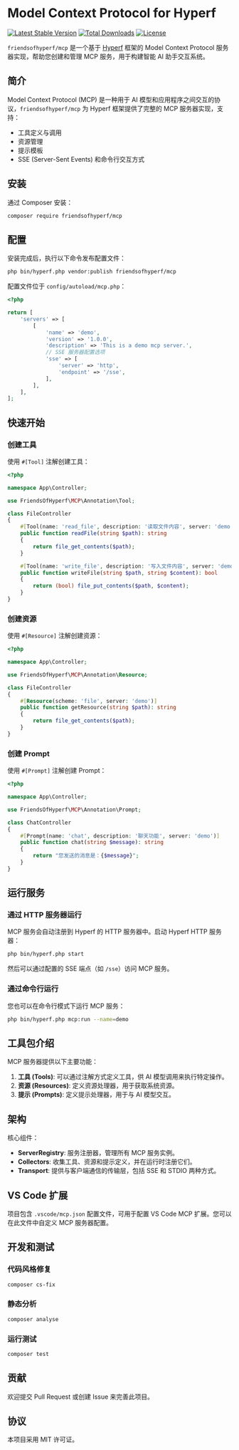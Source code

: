 # Model Context Protocol for Hyperf

[![Latest Stable Version](https://poser.pugx.org/friendsofhyperf/mcp/v/stable.svg)](https://packagist.org/packages/friendsofhyperf/mcp)
[![Total Downloads](https://poser.pugx.org/friendsofhyperf/mcp/downloads.svg)](https://packagist.org/packages/friendsofhyperf/mcp)
[![License](https://poser.pugx.org/friendsofhyperf/mcp/license.svg)](https://packagist.org/packages/friendsofhyperf/mcp)

`friendsofhyperf/mcp` 是一个基于 [Hyperf](https://hyperf.io) 框架的 Model Context Protocol 服务器实现，帮助您创建和管理 MCP 服务，用于构建智能 AI 助手交互系统。

## 简介

Model Context Protocol (MCP) 是一种用于 AI 模型和应用程序之间交互的协议，`friendsofhyperf/mcp` 为 Hyperf 框架提供了完整的 MCP 服务器实现，支持：

- 工具定义与调用
- 资源管理
- 提示模板
- SSE (Server-Sent Events) 和命令行交互方式

## 安装

通过 Composer 安装：

```bash
composer require friendsofhyperf/mcp
```

## 配置

安装完成后，执行以下命令发布配置文件：

```bash
php bin/hyperf.php vendor:publish friendsofhyperf/mcp
```

配置文件位于 `config/autoload/mcp.php`：

```php
<?php

return [
    'servers' => [
        [
            'name' => 'demo',
            'version' => '1.0.0',
            'description' => 'This is a demo mcp server.',
            // SSE 服务器配置选项
            'sse' => [
                'server' => 'http',
                'endpoint' => '/sse',
            ],
        ],
    ],
];
```

## 快速开始

### 创建工具

使用 `#[Tool]` 注解创建工具：

```php
<?php

namespace App\Controller;

use FriendsOfHyperf\MCP\Annotation\Tool;

class FileController
{
    #[Tool(name: 'read_file', description: '读取文件内容', server: 'demo')]
    public function readFile(string $path): string
    {
        return file_get_contents($path);
    }

    #[Tool(name: 'write_file', description: '写入文件内容', server: 'demo')]
    public function writeFile(string $path, string $content): bool
    {
        return (bool) file_put_contents($path, $content);
    }
}
```

### 创建资源

使用 `#[Resource]` 注解创建资源：

```php
<?php

namespace App\Controller;

use FriendsOfHyperf\MCP\Annotation\Resource;

class FileController
{
    #[Resource(scheme: 'file', server: 'demo')]
    public function getResource(string $path): string
    {
        return file_get_contents($path);
    }
}
```

### 创建 Prompt

使用 `#[Prompt]` 注解创建 Prompt：

```php
<?php

namespace App\Controller;

use FriendsOfHyperf\MCP\Annotation\Prompt;

class ChatController
{
    #[Prompt(name: 'chat', description: '聊天功能', server: 'demo')]
    public function chat(string $message): string
    {
        return "您发送的消息是：{$message}";
    }
}
```

## 运行服务

### 通过 HTTP 服务器运行

MCP 服务会自动注册到 Hyperf 的 HTTP 服务器中。启动 Hyperf HTTP 服务器：

```bash
php bin/hyperf.php start
```

然后可以通过配置的 SSE 端点（如 `/sse`）访问 MCP 服务。

### 通过命令行运行

您也可以在命令行模式下运行 MCP 服务：

```bash
php bin/hyperf.php mcp:run --name=demo
```

## 工具包介绍

MCP 服务器提供以下主要功能：

1. **工具 (Tools)**: 可以通过注解方式定义工具，供 AI 模型调用来执行特定操作。
2. **资源 (Resources)**: 定义资源处理器，用于获取系统资源。
3. **提示 (Prompts)**: 定义提示处理器，用于与 AI 模型交互。

## 架构

核心组件：

- **ServerRegistry**: 服务注册器，管理所有 MCP 服务实例。
- **Collectors**: 收集工具、资源和提示定义，并在运行时注册它们。
- **Transport**: 提供与客户端通信的传输层，包括 SSE 和 STDIO 两种方式。

## VS Code 扩展

项目包含 `.vscode/mcp.json` 配置文件，可用于配置 VS Code MCP 扩展。您可以在此文件中自定义 MCP 服务器配置。

## 开发和测试

### 代码风格修复

```bash
composer cs-fix
```

### 静态分析

```bash
composer analyse
```

### 运行测试

```bash
composer test
```

## 贡献

欢迎提交 Pull Request 或创建 Issue 来完善此项目。

## 协议

本项目采用 MIT 许可证。
